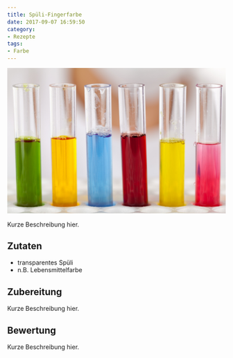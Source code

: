 ```yaml
---
title: Spüli-Fingerfarbe
date: 2017-09-07 16:59:50
category:
- Rezepte
tags: 
- Farbe
---
```


![test image](images/test.jpg)

Kurze Beschreibung hier.

## Zutaten
- transparentes Spüli
- n.B. Lebensmittelfarbe

## Zubereitung

Kurze Beschreibung hier.

## Bewertung

Kurze Beschreibung hier.
